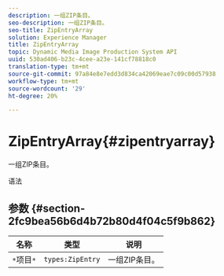 ```yaml
---
description: 一组ZIP条目。
seo-description: 一组ZIP条目。
seo-title: ZipEntryArray
solution: Experience Manager
title: ZipEntryArray
topic: Dynamic Media Image Production System API
uuid: 530ad406-b23c-4cee-a23e-141cf78818c0
translation-type: tm+mt
source-git-commit: 97a84e8e7edd3d834ca42069eae7c09c00d57938
workflow-type: tm+mt
source-wordcount: '29'
ht-degree: 20%

---
```



# ZipEntryArray{#zipentryarray}

一组ZIP条目。

语法

## 参数 {#section-2fc9bea56b6d4b72b80d4f04c5f9b862}

| 名称 | 类型 | 说明 |
|---|---|---|
| `*`项目`*` | `types:ZipEntry` | 一组ZIP条目。 |


